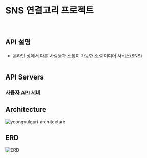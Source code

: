 # SNS 연결고리 프로젝트

<br>

## API 설명

- 온라인 상에서 다른 사람들과 소통이 가능한 소셜 미디어 서비스(SNS)
  <br><br>

## API Servers

### [사용자 API 서버](https://github.com/hellmir/yeongyulgori/tree/main/user-api)

## Architecture
![yeongyulgori-architecture](https://github.com/hellmir/yeongyulgori/assets/128391669/27c3e931-a42d-4ff0-8935-e0b0b58fc540)

## ERD
![ERD](https://github.com/hellmir/yeongyulgori/assets/128391669/8bdd95c6-72b2-455e-ad23-f34ca14f43ae)

